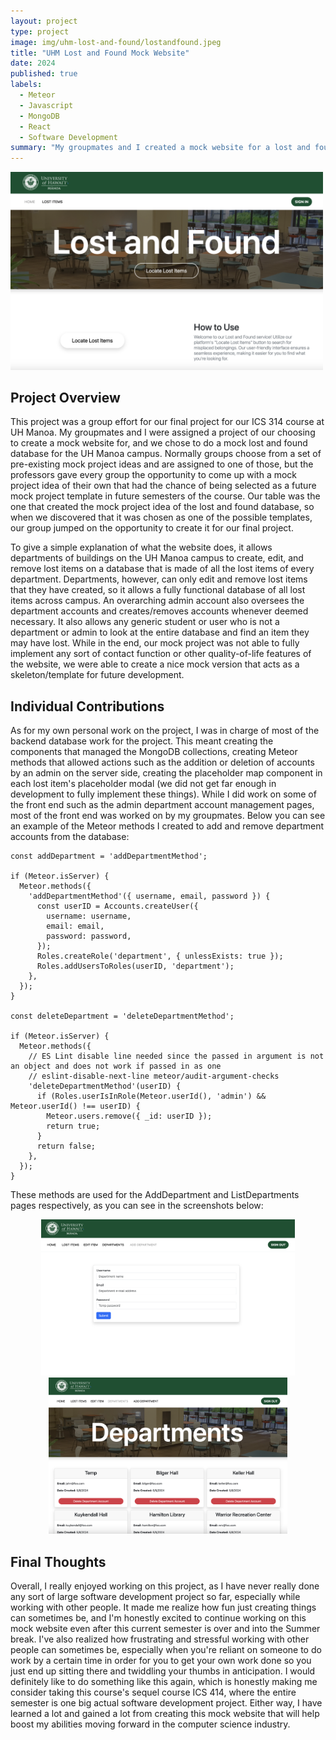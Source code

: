 ```yaml
---
layout: project
type: project
image: img/uhm-lost-and-found/lostandfound.jpeg
title: "UHM Lost and Found Mock Website"
date: 2024
published: true
labels:
  - Meteor
  - Javascript
  - MongoDB
  - React
  - Software Development
summary: "My groupmates and I created a mock website for a lost and found database for the UH Manoa campus."
---
```


<img width="500px" src="../img/uhm-lost-and-found/homepage.png" class="justify-content-center">

## Project Overview

This project was a group effort for our final project for our ICS 314 course at UH Manoa. My groupmates and I were assigned a project of our choosing to create a mock website for, and we chose to do a mock lost and found database for the UH Manoa campus. Normally groups choose from a set of pre-existing mock project ideas and are assigned to one of those, but the professors gave every group the opportunity to come up with a mock project idea of their own that had the chance of being selected as a future mock project template in future semesters of the course. Our table was the one that created the mock project idea of the lost and found database, so when we discovered that it was chosen as one of the possible templates, our group jumped on the opportunity to create it for our final project.

To give a simple explanation of what the website does, it allows departments of buildings on the UH Manoa campus to create, edit, and remove lost items on a database that is made of all the lost items of every department. Departments, however, can only edit and remove lost items that they have created, so it allows a fully functional database of all lost items across campus. An overarching admin account also oversees the department accounts and creates/removes accounts whenever deemed necessary. It also allows any generic student or user who is not a department or admin to look at the entire database and find an item they may have lost. While in the end, our mock project was not able to fully implement any sort of contact function or other quality-of-life features of the website, we were able to create a nice mock version that acts as a skeleton/template for future development.

## Individual Contributions

As for my own personal work on the project, I was in charge of most of the backend database work for the project. This meant creating the components that managed the MongoDB collections, creating Meteor methods that allowed actions such as the addition or deletion of accounts by an admin on the server side, creating the placeholder map component in each lost item's placeholder modal (we did not get far enough in development to fully implement these things). While I did work on some of the front end such as the admin department account management pages, most of the front end was worked on by my groupmates. Below you can see an example of the Meteor methods I created to add and remove department accounts from the database:

```
const addDepartment = 'addDepartmentMethod';

if (Meteor.isServer) {
  Meteor.methods({
    'addDepartmentMethod'({ username, email, password }) {
      const userID = Accounts.createUser({
        username: username,
        email: email,
        password: password,
      });
      Roles.createRole('department', { unlessExists: true });
      Roles.addUsersToRoles(userID, 'department');
    },
  });
}

const deleteDepartment = 'deleteDepartmentMethod';

if (Meteor.isServer) {
  Meteor.methods({
    // ES Lint disable line needed since the passed in argument is not an object and does not work if passed in as one
    // eslint-disable-next-line meteor/audit-argument-checks
    'deleteDepartmentMethod'(userID) {
      if (Roles.userIsInRole(Meteor.userId(), 'admin') && Meteor.userId() !== userID) {
        Meteor.users.remove({ _id: userID });
        return true;
      }
      return false;
    },
  });
}
```

These methods are used for the AddDepartment and ListDepartments pages respectively, as you can see in the screenshots below:

<div align="center" class="text-center p-4">
  <img height="250px" src="../img/uhm-lost-and-found/adddepartmentpage.png">
  <img height="250px" src="../img/uhm-lost-and-found/listdepartmentspage.png" >
</div>

## Final Thoughts

Overall, I really enjoyed working on this project, as I have never really done any sort of large software development project so far, especially while working with other people. It made me realize how fun just creating things can sometimes be, and I'm honestly excited to continue working on this mock website even after this current semester is over and into the Summer break. I've also realized how frustrating and stressful working with other people can sometimes be, especially when you're reliant on someone to do work by a certain time in order for you to get your own work done so you just end up sitting there and twiddling your thumbs in anticipation. I would definitely like to do something like this again, which is honestly making me consider taking this course's sequel course ICS 414, where the entire semester is one big actual software development project. Either way, I have learned a lot and gained a lot from creating this mock website that will help boost my abilities moving forward in the computer science industry.
